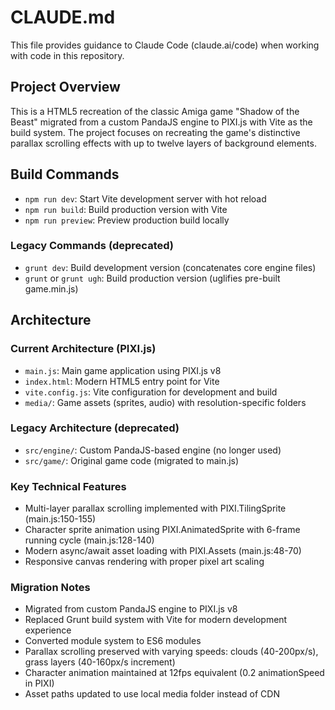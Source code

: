 # CLAUDE.md

This file provides guidance to Claude Code (claude.ai/code) when working with code in this repository.

## Project Overview

This is a HTML5 recreation of the classic Amiga game "Shadow of the Beast" migrated from a custom PandaJS engine to PIXI.js with Vite as the build system. The project focuses on recreating the game's distinctive parallax scrolling effects with up to twelve layers of background elements.

## Build Commands

- `npm run dev`: Start Vite development server with hot reload
- `npm run build`: Build production version with Vite
- `npm run preview`: Preview production build locally

### Legacy Commands (deprecated)
- `grunt dev`: Build development version (concatenates core engine files)
- `grunt` or `grunt ugh`: Build production version (uglifies pre-built game.min.js)

## Architecture

### Current Architecture (PIXI.js)
- `main.js`: Main game application using PIXI.js v8
- `index.html`: Modern HTML5 entry point for Vite
- `vite.config.js`: Vite configuration for development and build
- `media/`: Game assets (sprites, audio) with resolution-specific folders

### Legacy Architecture (deprecated)
- `src/engine/`: Custom PandaJS-based engine (no longer used)
- `src/game/`: Original game code (migrated to main.js)

### Key Technical Features
- Multi-layer parallax scrolling implemented with PIXI.TilingSprite (main.js:150-155)
- Character sprite animation using PIXI.AnimatedSprite with 6-frame running cycle (main.js:128-140)
- Modern async/await asset loading with PIXI.Assets (main.js:48-70)
- Responsive canvas rendering with proper pixel art scaling

### Migration Notes
- Migrated from custom PandaJS engine to PIXI.js v8
- Replaced Grunt build system with Vite for modern development experience
- Converted module system to ES6 modules
- Parallax scrolling preserved with varying speeds: clouds (40-200px/s), grass layers (40-160px/s increment)
- Character animation maintained at 12fps equivalent (0.2 animationSpeed in PIXI)
- Asset paths updated to use local media folder instead of CDN